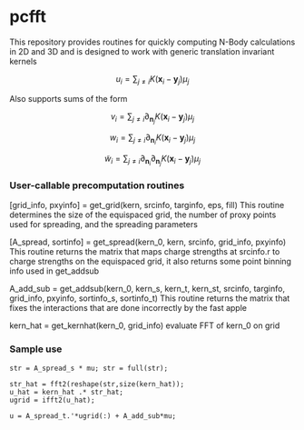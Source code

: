 # pcfft
This repository provides routines for quickly computing N-Body calculations in 2D and 3D and is designed to work with generic translation invariant kernels

$$u_i = \sum_{j\neq i} K(\mathbf{x}_i - \mathbf{y}_j)\mu_j$$

Also supports sums of the form

$$v_i = \sum_{j\neq i} \partial_{\mathbf{n}_j} K(\mathbf{x}_i - \mathbf{y}_j)\mu_j$$

$$w_i = \sum_{j\neq i} \partial_{\mathbf{n}_i} K(\mathbf{x}_i - \mathbf{y}_j)\mu_j$$

$$\tilde{w}_i = \sum_{j\neq i} \partial_{\mathbf{n}_i}\partial_{\mathbf{n}_j} K(\mathbf{x}_i - \mathbf{y}_j)\mu_j$$

### User-callable precomputation routines
[grid_info, pxyinfo] = get_grid(kern, srcinfo, targinfo, eps, fill)
This routine determines the size of the equispaced grid, the number of proxy points used for spreading, and the spreading parameters

[A_spread, sortinfo] = get_spread(kern_0, kern, srcinfo, grid_info, pxyinfo)
This routine returns the matrix that maps charge strengths at srcinfo.r to charge strengths on the equispaced grid, it also returns some point binning info used in get_addsub

A_add_sub = get_addsub(kern_0, kern_s, kern_t, kern_st, srcinfo, targinfo, grid_info, pxyinfo, sortinfo_s, sortinfo_t)
This routine returns the matrix that fixes the interactions that are done incorrectly by the fast apple

kern_hat = get_kernhat(kern_0, grid_info)
evaluate FFT of kern_0 on grid


### Sample use



```
str = A_spread_s * mu; str = full(str);

str_hat = fft2(reshape(str,size(kern_hat));
u_hat = kern_hat .* str_hat;
ugrid = ifft2(u_hat);
    
u = A_spread_t.'*ugrid(:) + A_add_sub*mu;
```










